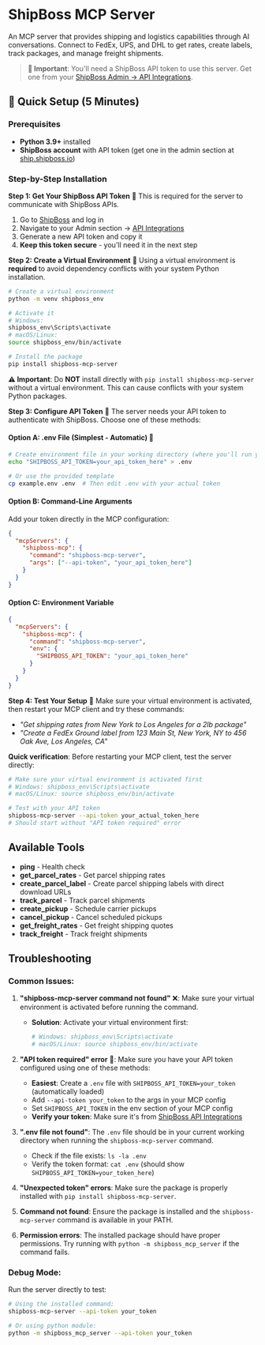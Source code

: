# ShipBoss MCP Server

An MCP server that provides shipping and logistics capabilities through AI conversations. Connect to FedEx, UPS, and DHL to get rates, create labels, track packages, and manage freight shipments.

> **🔑 Important**: You'll need a ShipBoss API token to use this server. Get one from your [ShipBoss Admin → API Integrations](https://ship.shipboss.io/customer-admin/api-integrations).

## 🚀 Quick Setup (5 Minutes)

### Prerequisites
- **Python 3.9+** installed
- **ShipBoss account** with API token (get one in the admin section at [ship.shipboss.io](https://ship.shipboss.io))

### Step-by-Step Installation

**Step 1: Get Your ShipBoss API Token** 🔑
This is required for the server to communicate with ShipBoss APIs.

1. Go to [ShipBoss](https://ship.shipboss.io) and log in
2. Navigate to your Admin section → [API Integrations](https://ship.shipboss.io/customer-admin/api-integrations)
3. Generate a new API token and copy it
4. **Keep this token secure** - you'll need it in the next step

**Step 2: Create a Virtual Environment** 🐍
Using a virtual environment is **required** to avoid dependency conflicts with your system Python installation.

```bash
# Create a virtual environment
python -m venv shipboss_env

# Activate it
# Windows:
shipboss_env\Scripts\activate
# macOS/Linux:
source shipboss_env/bin/activate

# Install the package
pip install shipboss-mcp-server
```

**⚠️ Important**: Do **NOT** install directly with `pip install shipboss-mcp-server` without a virtual environment. This can cause conflicts with your system Python packages.

**Step 3: Configure API Token** 🔑
The server needs your API token to authenticate with ShipBoss. Choose one of these methods:

#### Option A: .env File (Simplest - Automatic) 📁
```bash
# Create environment file in your working directory (where you'll run your MCP client)
echo "SHIPBOSS_API_TOKEN=your_api_token_here" > .env

# Or use the provided template
cp example.env .env  # Then edit .env with your actual token
```

#### Option B: Command-Line Arguments
Add your token directly in the MCP configuration:
```json
{
  "mcpServers": {
    "shipboss-mcp": {
      "command": "shipboss-mcp-server",
      "args": ["--api-token", "your_api_token_here"]
    }
  }
}
```

#### Option C: Environment Variable
```json
{
  "mcpServers": {
    "shipboss-mcp": {
      "command": "shipboss-mcp-server",
      "env": {
        "SHIPBOSS_API_TOKEN": "your_api_token_here"
      }
    }
  }
}
```



**Step 4: Test Your Setup** 🧪
Make sure your virtual environment is activated, then restart your MCP client and try these commands:
- *"Get shipping rates from New York to Los Angeles for a 2lb package"*
- *"Create a FedEx Ground label from 123 Main St, New York, NY to 456 Oak Ave, Los Angeles, CA"*

**Quick verification**: Before restarting your MCP client, test the server directly:
```bash
# Make sure your virtual environment is activated first
# Windows: shipboss_env\Scripts\activate
# macOS/Linux: source shipboss_env/bin/activate

# Test with your API token
shipboss-mcp-server --api-token your_actual_token_here
# Should start without "API token required" error
```

## Available Tools

- **ping** - Health check
- **get_parcel_rates** - Get parcel shipping rates
- **create_parcel_label** - Create parcel shipping labels with direct download URLs
- **track_parcel** - Track parcel shipments
- **create_pickup** - Schedule carrier pickups
- **cancel_pickup** - Cancel scheduled pickups
- **get_freight_rates** - Get freight shipping quotes
- **track_freight** - Track freight shipments

## Troubleshooting

### Common Issues:

1. **"shipboss-mcp-server command not found"** ❌: Make sure your virtual environment is activated before running the command.
   - **Solution**: Activate your virtual environment first:
     ```bash
     # Windows: shipboss_env\Scripts\activate
     # macOS/Linux: source shipboss_env/bin/activate
     ```

2. **"API token required" error** 🔐: Make sure you have your API token configured using one of these methods:
   - **Easiest**: Create a `.env` file with `SHIPBOSS_API_TOKEN=your_token` (automatically loaded)
   - Add `--api-token your_token` to the args in your MCP config
   - Set `SHIPBOSS_API_TOKEN` in the env section of your MCP config
   - **Verify your token**: Make sure it's from [ShipBoss API Integrations](https://ship.shipboss.io/customer-admin/api-integrations)

2. **".env file not found"**: The `.env` file should be in your current working directory when running the `shipboss-mcp-server` command.
   - Check if the file exists: `ls -la .env`
   - Verify the token format: `cat .env` (should show `SHIPBOSS_API_TOKEN=your_token_here`)

3. **"Unexpected token" errors**: Make sure the package is properly installed with `pip install shipboss-mcp-server`.

4. **Command not found**: Ensure the package is installed and the `shipboss-mcp-server` command is available in your PATH.

5. **Permission errors**: The installed package should have proper permissions. Try running with `python -m shipboss_mcp_server` if the command fails.

### Debug Mode:
Run the server directly to test:
```bash
# Using the installed command:
shipboss-mcp-server --api-token your_token

# Or using python module:
python -m shipboss_mcp_server --api-token your_token
```
